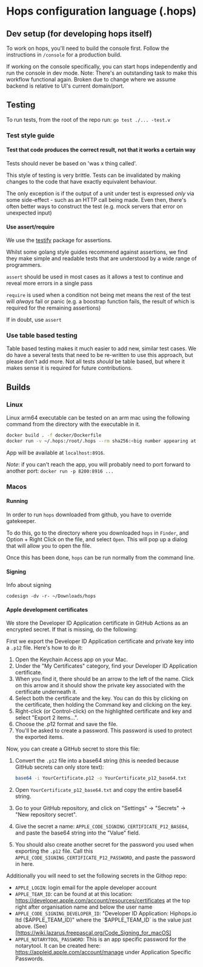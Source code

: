 # Hops configuration language (.hops)


## Dev setup (for developing hops itself)

To work on hops, you'll need to build the console first. Follow the instructions in `/console` for a production build.

If working on the console specifically, you can start hops independently and run the console in dev mode. Note: There's an outstanding task to make this workflow functional again. Broken due to change where we assume backend is relative to UI's current domain/port.


## Testing

To run tests, from the root of the repo run:
`go test ./... -test.v`


### Test style guide

#### Test that code produces the correct result, not that it works a certain way

Tests should never be based on 'was x thing called'.

This style of testing is very brittle. Tests can be invalidated by making changes to the code that have exactly equivalent behaviour.

The only exception is if the output of a unit under test is expressed _only_ via some side-effect - such as an HTTP call being made. Even then, there's often better ways to construct the test (e.g. mock servers that error on unexpected input)

#### Use assert/require

We use the [testify](https://pkg.go.dev/github.com/stretchr/testify) package for assertions.

Whilst some golang style guides recommend against assertions, we find they make simple and readable tests that are understood by a wide range of programmers.

`assert` should be used in most cases as it allows a test to continue and reveal more errors in a single pass

`require` is used when a condition not being met means the rest of the test will _always_
fail or panic (e.g. a boostrap function fails, the result of which is required for the remaining assertions)

If in doubt, use `assert`

### Use table based testing

Table based testing makes it much easier to add new, similar test cases. We do have a several tests that need to be re-written to use this approach, but please don't add more.
Not all tests _should_ be table based, but where it makes sense it is required for future contributions.

## Builds

### Linux

Linux arm64 executable can be tested on an arm mac using the following command from the directory with the executable in it.

```bash
docker build . -f docker/Dockerfile
docker run -v ~/.hops:/root/.hops --rm sha256:<big number appearing at the end of the build> start --address=0.0.0.0:8916
```

App will be available at `localhost:8916`.

*Note*: if you can't reach the app, you will probably need to port forward to another port: `docker run -p 8200:8916 ...`

### Macos

#### Running

In order to run `hops` downloaded from github, you have to override gatekeeper.

To do this, go to the directory where you downloaded `hops` in `Finder`, and Option + Right Click on the file, and select `Open`. This will pop up a dialog that will allow you to open the file.

Once this has been done, `hops` can be run normally from the command line.

#### Signing

Info about signing

```
codesign -dv -r- ~/Downloads/hops
```

#### Apple development certificates

We store the Developer ID Application certificate in GitHub Actions as an encrypted secret. If that is missing, do the following:

First we export the Developer ID Application certificate and private key into a `.p12` file. Here's how to do it:

1. Open the Keychain Access app on your Mac.
2. Under the "My Certificates" category, find your Developer ID Application certificate.
3. When you find it, there should be an arrow to the left of the name. Click on this arrow and it should show the private key associated with the certificate underneath it.
4. Select both the certificate and the key. You can do this by clicking on the certificate, then holding the Command key and clicking on the key.
5. Right-click (or Control-click) on the highlighted certificate and key and select "Export 2 items...".
6. Choose the .p12 format and save the file.
7. You'll be asked to create a password. This password is used to protect the exported items.

Now, you can create a GitHub secret to store this file:

1. Convert the `.p12` file into a base64 string (this is needed because GitHub secrets can only store text):

   ```bash
   base64 -i YourCertificate.p12 -o YourCertificate_p12_base64.txt
   ```

2. Open `YourCertificate_p12_base64.txt` and copy the entire base64 string.

3. Go to your GitHub repository, and click on "Settings" -> "Secrets" -> "New repository secret".

4. Give the secret a name: `APPLE_CODE_SIGNING_CERTIFICATE_P12_BASE64`, and paste the base64 string into the "Value" field.

5. You should also create another secret for the password you used when exporting the `.p12` file. Call this `APPLE_CODE_SIGNING_CERTIFICATE_P12_PASSWORD`, and paste the password in here.

Additionally you will need to set the following secrets in the Githop repo:

- `APPLE_LOGIN`: login email for the apple developer account
- `APPLE_TEAM_ID`: can be found at at this location: https://developer.apple.com/account/resources/certificates at the top right after organisation name and below the user name
- `APPLE_CODE_SIGNING_DEVELOPER_ID`: "Developer ID Application: Hiphops.io ltd ($APPLE_TEAM_ID)" where the `$APPLE_TEAM_ID` is the value just above. (See)[https://wiki.lazarus.freepascal.org/Code_Signing_for_macOS]
- `APPLE_NOTARYTOOL_PASSWORD`: This is an app specific password for the notarytool. It can be created here: https://appleid.apple.com/account/manage under Application Specific Passwords.
